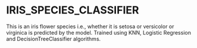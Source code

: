 # IRIS_SPECIES_CLASSIFIER
This is an iris flower species i.e., whether it is setosa or versicolor or virginica is predicted by the model.
Trained using KNN, Logistic Regression and DecisionTreeClassifier algorithms.
